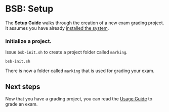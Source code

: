 # BSB: Setup

The **Setup Guide** walks through the creation of a new exam grading project.  It assumes you have already [installed the system](Install.md).

### Initialize a project.

Issue `bsb-init.sh` to create a project folder called `marking`.

    bsb-init.sh

There is now a folder called `marking` that is used for grading your exam.

## Next steps

Now that you have a grading project, you can read the [Usage Guide](Usage.md) to grade an exam.
